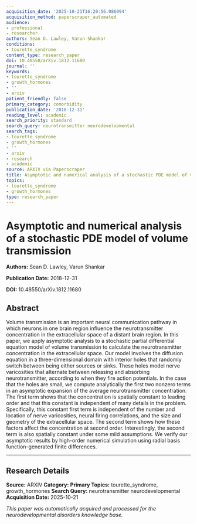 ```yaml
---
acquisition_date: '2025-10-21T16:20:56.086094'
acquisition_method: paperscraper_automated
audience:
- professional
- researcher
authors: Sean D. Lawley, Varun Shankar
conditions:
- tourette_syndrome
content_type: research_paper
doi: 10.48550/arXiv.1812.11680
journal: ''
keywords:
- tourette_syndrome
- growth_hormones
- ''
- arxiv
patient_friendly: false
primary_category: comorbidity
publication_date: '2018-12-31'
reading_level: academic
search_priority: standard
search_query: neurotransmitter neurodevelopmental
search_tags:
- tourette_syndrome
- growth_hormones
- ''
- arxiv
- research
- academic
source: ARXIV via Paperscraper
title: Asymptotic and numerical analysis of a stochastic PDE model of volume transmission
topics:
- tourette_syndrome
- growth_hormones
type: research_paper
---
```


# Asymptotic and numerical analysis of a stochastic PDE model of volume transmission

**Authors:** Sean D. Lawley, Varun Shankar

**Publication Date:** 2018-12-31

**DOI:** 10.48550/arXiv.1812.11680

## Abstract

Volume transmission is an important neural communication pathway in which neurons in one brain region influence the neurotransmitter concentration in the extracellular space of a distant brain region. In this paper, we apply asymptotic analysis to a stochastic partial differential equation model of volume transmission to calculate the neurotransmitter concentration in the extracellular space. Our model involves the diffusion equation in a three-dimensional domain with interior holes that randomly switch between being either sources or sinks. These holes model nerve varicosities that alternate between releasing and absorbing neurotransmitter, according to when they fire action potentials. In the case that the holes are small, we compute analytically the first two nonzero terms in an asymptotic expansion of the average neurotransmitter concentration. The first term shows that the concentration is spatially constant to leading order and that this constant is independent of many details in the problem. Specifically, this constant first term is independent of the number and location of nerve varicosities, neural firing correlations, and the size and geometry of the extracellular space. The second term shows how these factors affect the concentration at second order. Interestingly, the second term is also spatially constant under some mild assumptions. We verify our asymptotic results by high-order numerical simulation using radial basis function-generated finite differences.

---

## Research Details

**Source:** ARXIV
**Category:** 
**Primary Topics:** tourette_syndrome, growth_hormones
**Search Query:** neurotransmitter neurodevelopmental
**Acquisition Date:** 2025-10-21

*This paper was automatically acquired and processed for the neurodevelopmental disorders knowledge base.*
